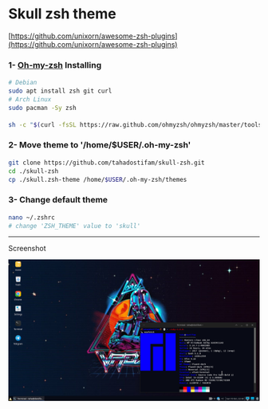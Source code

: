 # Skull zsh theme

[https://github.com/unixorn/awesome-zsh-plugins](https://github.com/unixorn/awesome-zsh-plugins)

### 1- [Oh-my-zsh](https://ohmyz.sh/) Installing
```bash
# Debian
sudo apt install zsh git curl
# Arch Linux
sudo pacman -Sy zsh

sh -c "$(curl -fsSL https://raw.github.com/ohmyzsh/ohmyzsh/master/tools/install.sh)"
```
### 2- Move theme to '/home/$USER/.oh-my-zsh'
```bash
git clone https://github.com/tahadostifam/skull-zsh.git
cd ./skull-zsh
cp ./skull.zsh-theme /home/$USER/.oh-my-zsh/themes
```
### 3- Change default theme
```bash
nano ~/.zshrc
# change 'ZSH_THEME' value to 'skull'
```

***
Screenshot

![skull zsh theme screenshot in manjaro-linux](https://github.com/tahadostifam/tahadostifam/raw/main/desktop10.png)
